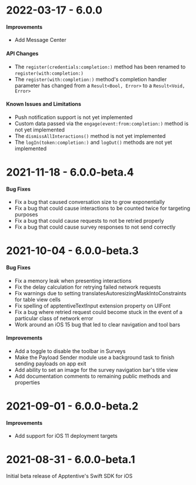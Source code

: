 # 2022-03-17 - 6.0.0

#### Improvements

- Add Message Center

#### API Changes

- The `register(credentials:completion:)` method has been renamed to `register(with:completion:)`
- The `register(with:completion:)` method's completion handler parameter has changed from a `Result<Bool, Error>` to a `Result<Void, Error>`

#### Known Issues and Limitations

- Push notification support is not yet implemented
- Custom data passed via the `engage(event:from:completion:)` method is not yet implemented
- The `dismissAllInteractions()` method is not yet implemented
- The `logIn(token:completion:)` and `logOut()` methods are not yet implemented

# 2021-11-18 - 6.0.0-beta.4

#### Bug Fixes

- Fix a bug that caused conversation size to grow exponentially
- Fix a bug that could cause interactions to be counted twice for targeting purposes
- Fix a bug that could cause requests to not be retried properly
- Fix a bug that could cause survey responses to not send correctly

# 2021-10-04 - 6.0.0-beta.3

#### Bug Fixes

- Fix a memory leak when presenting interactions
- Fix the delay calculation for retrying failed network requests
- Fix warnings due to setting translatesAutoresizingMaskIntoConstraints for table view cells
- Fix spelling of apptentiveTextInput extension property on UIFont
- Fix a bug where retried request could become stuck in the event of a particular class of network error
- Work around an iOS 15 bug that led to clear navigation and tool bars

#### Improvements

- Add a toggle to disable the toolbar in Surveys
- Make the Payload Sender module use a background task to finish sending payloads on app exit
- Add ability to set an image for the survey navigation bar's title view
- Add documentation comments to remaining public methods and properties

# 2021-09-01 - 6.0.0-beta.2

#### Improvements

- Add support for iOS 11 deployment targets

# 2021-08-31 - 6.0.0-beta.1

Initial beta release of Apptentive's Swift SDK for iOS
